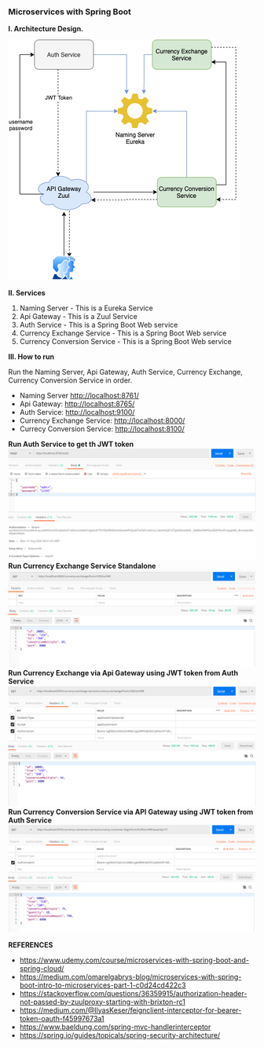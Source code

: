 ### Microservices with Spring Boot

**I. Architecture Design.**
  
  ![Architecture](./screenshots/Artchitecture.png)
  
**II. Services**

1. Naming Server - This is a Eureka Service
2. Api Gateway -  This is a Zuul Service
3. Auth Service - This is a Spring Boot Web service
4. Currency Exchange Service - This is a Spring Boot Web service
5. Currency Conversion Service  - This is a Spring Boot Web service

**III. How to run**

Run the Naming Server, Api Gateway, Auth Service, Currency Exchange, Currency Conversion Service in order. 

- Naming Server [http://localhost:8761/](http://localhost:8761/)
- Api Gateway: [http://localhost:8765/](http://localhost:8765/)
- Auth Service: [http://localhost:9100/](http://localhost:9100/)
- Currency Exchange Service: [http://localhost:8000/](http://localhost:8000/)
- Currecy Conversion Service: [http://localhost:8100/](http://localhost:8100/)

**Run Auth Service to get th JWT token**
![](./screenshots/auth-service.png)
**Run Currency Exchange Service Standalone**
![](./screenshots/currency-exchange-single.png)
**Run Currency Exchange via Api Gateway using JWT token from Auth Service**
![](./screenshots/currency-exchange-via-api-gateway.png)
**Run Currency Conversion Service via API Gateway using JWT token from Auth Service**
![](./screenshots/currency-conversion-via-api-gateway.png)

**REFERENCES**

- https://www.udemy.com/course/microservices-with-spring-boot-and-spring-cloud/
- https://medium.com/omarelgabrys-blog/microservices-with-spring-boot-intro-to-microservices-part-1-c0d24cd422c3 
- https://stackoverflow.com/questions/36359915/authorization-header-not-passed-by-zuulproxy-starting-with-brixton-rc1
- https://medium.com/@IlyasKeser/feignclient-interceptor-for-bearer-token-oauth-f45997673a1
- https://www.baeldung.com/spring-mvc-handlerinterceptor
- https://spring.io/guides/topicals/spring-security-architecture/

